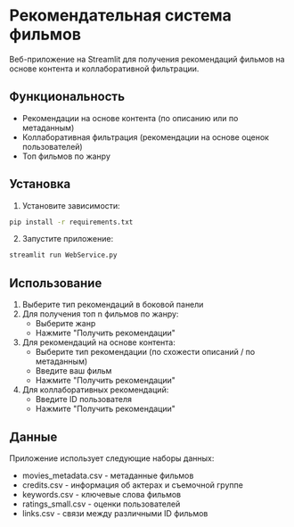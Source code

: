 # Рекомендательная система фильмов

Веб-приложение на Streamlit для получения рекомендаций фильмов на основе контента и коллаборативной фильтрации.

## Функциональность

- Рекомендации на основе контента (по описанию или по метаданным)
- Коллаборативная фильтрация (рекомендации на основе оценок пользователей)
- Топ фильмов по жанру

## Установка

1. Установите зависимости:

```bash
pip install -r requirements.txt
```

2. Запустите приложение:

```bash
streamlit run WebService.py
```

## Использование

1. Выберите тип рекомендаций в боковой панели
2. Для получения топ n фильмов по жанру:
   - Выберите жанр
   - Нажмите "Получить рекомендации"
2. Для рекомендаций на основе контента:
   - Выберите тип рекомендации (по схожести описаний / по метаданным)
   - Введите ваш фильм 
   - Нажмите "Получить рекомендации"
3. Для коллаборативных рекомендаций:
   - Введите ID пользователя
   - Нажмите "Получить рекомендации"

## Данные

Приложение использует следующие наборы данных:

- movies_metadata.csv - метаданные фильмов
- credits.csv - информация об актерах и съемочной группе
- keywords.csv - ключевые слова фильмов
- ratings_small.csv - оценки пользователей
- links.csv - связи между различными ID фильмов
